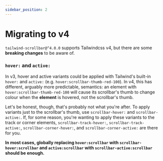 ```yaml
---
sidebar_position: 2
---
```


# Migrating to v4

`tailwind-scrollbar@^4.0.0` supports Tailwindcss v4, but there are some **breaking changes** to be aware of.

### `hover:` and `active:`

In v3, hover and active variants could be applied with Tailwind's built-in `hover:` and `active:` (e.g. `hover:scrollbar-thumb-red-100`). In v4, this has different, arguably more predictable, semantics: an element with `hover:scrollbar-thumb-red-100` will cause its scrollbar's thumb to change colour when the **element** is hovered, not the scrollbar's thumb.

Let's be honest, though, that's probably not what you're after. To apply variants just to the scrollbar's thumb, use `scrollbar-hover:` and `scrollbar-active:`. If, for some reason, you're wanting to apply these variants to the track or corner elements, `scrollbar-track-hover:`, `scrollbar-track-active:`, `scrollbar-corner-hover:`, and `scrollbar-corner-active:` are there for you.

**In most cases, globally replacing `hover:scrollbar` with `scrollbar-hover:scrollbar` and `active:scrollbar` with `scrollbar-active:scrollbar` should be enough.**
